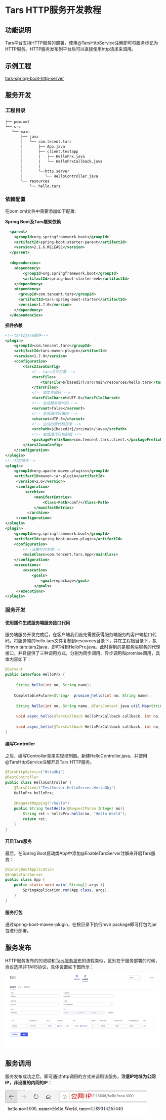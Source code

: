 # Tars HTTP服务开发教程

## 功能说明

Tars平台支持HTTP服务的部署，使用@TarsHttpService注解即可将服务标记为HTTP服务。HTTP服务发布到平台后可以直接使用http请求来调用。



## 示例工程

[tars-spring-boot-http-server](https://github.com/TarsCloud/TarsJava/tree/master/examples/tars-spring-boot-http-server)



## 服务开发

### 工程目录

```text
├── pom.xml
└── src
   └── main
       ├── java
       │   └── com.tecent.tars
       |       ├── App.java
       │       ├── client.testapp
       │       |   ├── HelloPrx.java
       │       |   └── HelloPrxCallback.java
       │       |
       |       └──http.server 
       │          └── HelloController.java
       └── resources
           └── hello.tars
```



### 依赖配置

在pom.xml文件中需要添加如下配置:

**Spring Boot及Tars框架依赖**

```xml
  <parent>
    <groupId>org.springframework.boot</groupId>
    <artifactId>spring-boot-starter-parent</artifactId>
    <version>2.1.6.RELEASE</version>
  </parent>

  <dependencies>
    <dependency>
        <groupId>org.springframework.boot</groupId>
        <artifactId>spring-boot-starter-web</artifactId>
    </dependency>
    <dependency>
      <groupId>com.tencent.tars</groupId>
      <artifactId>tars-spring-boot-starter</artifactId>
      <version>1.7.0</version>
    </dependency>
  </dependencies>
```

**插件依赖**

```xml
<!--tars2java插件-->
<plugin>
	<groupId>com.tencent.tars</groupId>
	<artifactId>tars-maven-plugin</artifactId>
	<version>1.7.0</version>
	<configuration>
		<tars2JavaConfig>
			<!-- tars文件位置 -->
			<tarsFiles>
				<tarsFile>${basedir}/src/main/resources/hello.tars</tarsFile>
			</tarsFiles>
			<!-- 源文件编码 -->
			<tarsFileCharset>UTF-8</tarsFileCharset>
			<!-- 生成服务端代码 -->
			<servant>false</servant>
			<!-- 生成源代码编码 -->
			<charset>UTF-8</charset>
			<!-- 生成的源代码目录 -->
			<srcPath>${basedir}/src/main/java</srcPath>
			<!-- 生成源代码包前缀 -->
			<packagePrefixName>com.tencent.tars.client.</packagePrefixName>
		</tars2JavaConfig>
	</configuration>
</plugin>
<!--打包插件-->
<plugin>
    <groupId>org.apache.maven.plugins</groupId>
    <artifactId>maven-jar-plugin</artifactId>
     <version>2.6</version>
     <configuration>
         <archive>
             <manifestEntries>
                 <Class-Path>conf/</Class-Path>
             </manifestEntries>
          </archive>
     </configuration>
</plugin>
<plugin>
    <groupId>org.springframework.boot</groupId>
    <artifactId>spring-boot-maven-plugin</artifactId>
    <configuration>
        <!--设置打包主类-->
        <mainClass>com.tencent.tars.App</mainClass>
    </configuration>
    <executions>
        <execution>
            <goals>
                <goal>repackage</goal>
             </goals>
     </executions>
</plugin>
```



### 服务开发

#### 使用插件生成服务端服务接口代码

服务端服务开发完成后，在客户端我们首先需要获得服务端服务的客户端接口代码。将服务端的hello.tars文件复制到resources目录下，并在工程根目录下，执行mvn tars:tars2java，即可得到HelloPrx.java。此时得到的是服务端服务的代理接口，并且提供了三种调用方式，分别为同步调用、异步调用和promise调用，具体内容如下：

```java
@Servant
public interface HelloPrx {

	 String hello(int no, String name);

	CompletableFuture<String>  promise_hello(int no, String name);

	 String hello(int no, String name, @TarsContext java.util.Map<String, String> ctx);

	 void async_hello(@TarsCallback HelloPrxCallback callback, int no, String name);

	 void async_hello(@TarsCallback HelloPrxCallback callback, int no, String name, @TarsContext java.util.Map<String, String> ctx);
}
```



#### 编写Controller

之后，编写Controller类来实现控制器。新建HelloController.java，并使用@TarsHttpService注解开启Tars HTTP服务。

```java
@TarsHttpService("HttpObj")
@RestController
public class HelloController {
    @TarsClient("TestServer.HelloServer.HelloObj")
    HelloPrx helloPrx;

    @RequestMapping("/hello")
    public String testHello(@RequestParam Integer no){
        String ret = helloPrx.hello(no, "Hello World");
        return ret;
    }
}
```



#### 开启Tars服务

最后，在Spring Boot启动类App中添加@EnableTarsServer注解来开启Tars服务：

```java
@SpringBootApplication
@EnableTarsServer
public class App {
    public static void main( String[] args ){
        SpringApplication.run(App.class, args);
    }
}
```



#### 服务打包

通过spring-boot-maven-plugin，在根目录下执行mvn package即可打包为jar包进行部署。



## 服务发布

HTTP服务发布的的流程和[Tars服务发布](dev/tarsjava/tars-quick-start.md)的流程类似，区别在于服务部署的时候，协议选择非TARS协议，具体设置如下图所示：

![tars-deployment-http](images/tars-deployment-http.png)



## 服务调用

服务发布成功之后，即可通过http调用的方式来调用该服务，**注意IP地址为公网IP，非设置的内网的IP**：

![tars-http-call](images/tars-http-call.png)